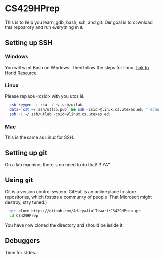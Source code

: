 # CS429HPrep
This is to help you learn, gdb, bash, ssh, and git.
Our goal is to download this repository and run everything in it.

## Setting up SSH

### Windows
You will want Bash on Windows.
Then follow the steps for linux.
[Link to Horid Resource](https://www.howtogeek.com/249966/how-to-install-and-use-the-linux-bash-shell-on-windows-10/?fbclid=IwAR2ltW-hzfWSqZbuTM7t4oi5NqVB_kPJ3rKvhN674vyIgw6TlgtqoDtU52A)

### Linux
Please replace \<csid\> with you utcs id.
``` bash
  ssh-keygen -t rsa -f ~/.ssh/utlab
  data=`cat ~/.ssh/utlab.pub` && ssh <csid>@linux.cs.utexas.edu " echo $data >> ~/.ssh/authorized_keys"
  ssh -i ~/.ssh/utlab <csid>@linux.cs.utexas.edu
```

### Mac
This is the same as Linux for SSH.

## Setting up git
On a lab machine, there is no need to do that!!!! YAY.

## Using git
Git is a version control system.
GitHub is an online place to store repositories, which fosters a community of people (That Microsoft might destroy, stay tuned.)
``` bash
  git clone https://github.com/AdityaAtulTewari/CS429HPrep.git
  cd CS429HPrep
```
You have now cloned the directory and should be inside it.

## Debuggers
Time for slides...
